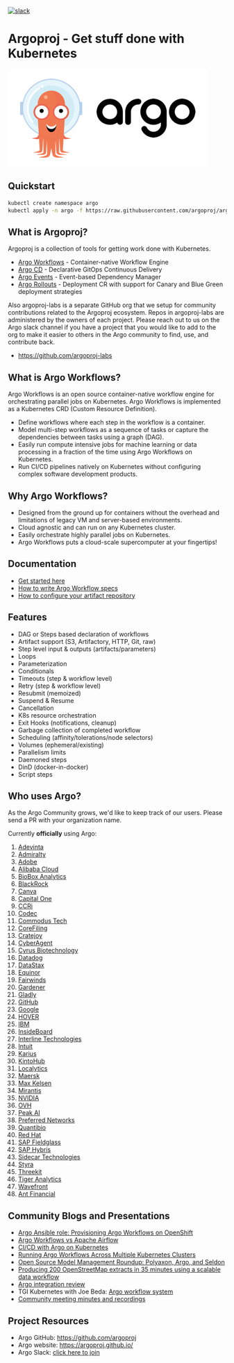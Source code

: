 [![slack](https://img.shields.io/badge/slack-argoproj-brightgreen.svg?logo=slack)](https://argoproj.github.io/community/join-slack)

# Argoproj - Get stuff done with Kubernetes

![Argo Image](docs/assets/argo.png)

## Quickstart
```bash
kubectl create namespace argo
kubectl apply -n argo -f https://raw.githubusercontent.com/argoproj/argo/stable/manifests/install.yaml
```

## What is Argoproj?

Argoproj is a collection of tools for getting work done with Kubernetes.
* [Argo Workflows](https://github.com/argoproj/argo) - Container-native Workflow Engine
* [Argo CD](https://github.com/argoproj/argo-cd) - Declarative GitOps Continuous Delivery
* [Argo Events](https://github.com/argoproj/argo-events) - Event-based Dependency Manager
* [Argo Rollouts](https://github.com/argoproj/argo-rollouts) - Deployment CR with support for Canary and Blue Green deployment strategies

Also argoproj-labs is a separate GitHub org that we setup for community contributions related to the Argoproj ecosystem. Repos in argoproj-labs are administered by the owners of each project. Please reach out to us on the Argo slack channel if you have a project that you would like to add to the org to make it easier to others in the Argo community to find, use, and contribute back.
* https://github.com/argoproj-labs

## What is Argo Workflows?
Argo Workflows is an open source container-native workflow engine for orchestrating parallel jobs on Kubernetes. Argo Workflows is implemented as a Kubernetes CRD (Custom Resource Definition).

* Define workflows where each step in the workflow is a container.
* Model multi-step workflows as a sequence of tasks or capture the dependencies between tasks using a graph (DAG).
* Easily run compute intensive jobs for machine learning or data processing in a fraction of the time using Argo Workflows on Kubernetes.
* Run CI/CD pipelines natively on Kubernetes without configuring complex software development products.

## Why Argo Workflows?
* Designed from the ground up for containers without the overhead and limitations of legacy VM and server-based environments.
* Cloud agnostic and can run on any Kubernetes cluster.
* Easily orchestrate highly parallel jobs on Kubernetes.
* Argo Workflows puts a cloud-scale supercomputer at your fingertips!

## Documentation
* [Get started here](docs/getting-started.md)
* [How to write Argo Workflow specs](examples/README.md)
* [How to configure your artifact repository](docs/configure-artifact-repository.md)

## Features
* DAG or Steps based declaration of workflows
* Artifact support (S3, Artifactory, HTTP, Git, raw)
* Step level input & outputs (artifacts/parameters)
* Loops
* Parameterization
* Conditionals
* Timeouts (step & workflow level)
* Retry (step & workflow level)
* Resubmit (memoized)
* Suspend & Resume
* Cancellation
* K8s resource orchestration
* Exit Hooks (notifications, cleanup)
* Garbage collection of completed workflow
* Scheduling (affinity/tolerations/node selectors)
* Volumes (ephemeral/existing)
* Parallelism limits
* Daemoned steps
* DinD (docker-in-docker)
* Script steps

## Who uses Argo?
As the Argo Community grows, we'd like to keep track of our users. Please send a PR with your organization name.

Currently **officially** using Argo:

1. [Adevinta](https://www.adevinta.com/)
1. [Admiralty](https://admiralty.io/)
1. [Adobe](https://www.adobe.com/)
1. [Alibaba Cloud](https://www.alibabacloud.com/about)
1. [BioBox Analytics](https://biobox.io)
1. [BlackRock](https://www.blackrock.com/)
1. [Canva](https://www.canva.com/)
1. [Capital One](https://www.capitalone.com/tech/)
1. [CCRi](https://www.ccri.com/)
1. [Codec](https://www.codec.ai/)
1. [Commodus Tech](https://www.commodus.tech)
1. [CoreFiling](https://www.corefiling.com/)
1. [Cratejoy](https://www.cratejoy.com/)
1. [CyberAgent](https://www.cyberagent.co.jp/en/)
1. [Cyrus Biotechnology](https://cyrusbio.com/)
1. [Datadog](https://www.datadoghq.com/)
1. [DataStax](https://www.datastax.com/)
1. [Equinor](https://www.equinor.com/)
1. [Fairwinds](https://fairwinds.com/)
1. [Gardener](https://gardener.cloud/)
1. [Gladly](https://gladly.com/)
1. [GitHub](https://github.com/)
1. [Google](https://www.google.com/intl/en/about/our-company/)
1. [HOVER](https://hover.to)
1. [IBM](https://ibm.com)
1. [InsideBoard](https://www.insideboard.com)
1. [Interline Technologies](https://www.interline.io/blog/scaling-openstreetmap-data-workflows/)
1. [Intuit](https://www.intuit.com/)
1. [Karius](https://www.kariusdx.com/)
1. [KintoHub](https://www.kintohub.com/)
1. [Localytics](https://www.localytics.com/)
1. [Maersk](https://www.maersk.com/solutions/digital-solutions)
1. [Max Kelsen](https://maxkelsen.com/)
1. [Mirantis](https://mirantis.com/)
1. [NVIDIA](https://www.nvidia.com/)
1. [OVH](https://www.ovh.com/)
1. [Peak AI](https://www.peak.ai/)
1. [Preferred Networks](https://www.preferred-networks.jp/en/)
1. [Quantibio](http://quantibio.com/us/en/)
1. [Red Hat](https://www.redhat.com/en)
1. [SAP Fieldglass](https://www.fieldglass.com/)
1. [SAP Hybris](https://cx.sap.com/)
1. [Sidecar Technologies](https://hello.getsidecar.com/)
1. [Styra](https://www.styra.com/)
1. [Threekit](https://www.threekit.com/)
1. [Tiger Analytics](https://www.tigeranalytics.com/)
1. [Wavefront](https://www.wavefront.com/)
1. [Ant Financial](https://www.antfin.com/)

## Community Blogs and Presentations
* [Argo Ansible role: Provisioning Argo Workflows on OpenShift](https://medium.com/@marekermk/provisioning-argo-on-openshift-with-ansible-and-kustomize-340a1fda8b50)
* [Argo Workflows vs Apache Airflow](http://bit.ly/30YNIvT)
* [CI/CD with Argo on Kubernetes](https://medium.com/@bouwe.ceunen/ci-cd-with-argo-on-kubernetes-28c1a99616a9)
* [Running Argo Workflows Across Multiple Kubernetes Clusters](https://admiralty.io/blog/running-argo-workflows-across-multiple-kubernetes-clusters/)
* [Open Source Model Management Roundup: Polyaxon, Argo, and Seldon](https://www.anaconda.com/blog/developer-blog/open-source-model-management-roundup-polyaxon-argo-and-seldon/)
* [Producing 200 OpenStreetMap extracts in 35 minutes using a scalable data workflow](https://www.interline.io/blog/scaling-openstreetmap-data-workflows/)
* [Argo integration review](http://dev.matt.hillsdon.net/2018/03/24/argo-integration-review.html)
* TGI Kubernetes with Joe Beda: [Argo workflow system](https://www.youtube.com/watch?v=M_rxPPLG8pU&start=859)
* [Community meeting minutes and recordings](https://docs.google.com/document/d/16aWGQ1Te5IRptFuAIFtg3rONRQqHC1Z3X9rdDHYhYfE)

## Project Resources
* Argo GitHub:  https://github.com/argoproj
* Argo website: https://argoproj.github.io/
* Argo Slack:   [click here to join](https://argoproj.github.io/community/join-slack)
